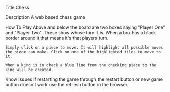 Title
    Chess

Description
    A web based chess game

How To Play
    Above and below the board are two boxes saying "Player One" and "Player Two". These show whose turn it is. When a box has a black border around it that means it's that players turn.
    
    Simply click on a piece to move. It will highlight all possible moves the piece can make. Click on one of the highlighted tiles to move to it.

    When a king is in check a blue line from the checking piece to the king will be created.

Know Issues
    If restarting the game through the restart button or new game button doesn't work use the refresh button in the browser.